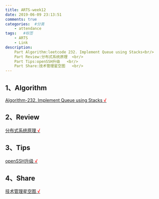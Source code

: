 ```yaml
---
title: ARTS-week12
date: 2019-06-09 23:13:51
comments: true
categories:  #分类
    - attendance
tags:   #标签
    - ARTS
    - Link
description: 
    Part Algorithm:leetcode 232. Implement Queue using Stacks<br/>
    Part Review:分布式系统原理  <br/>
    Part Tips:openSSH升级   <br/>
    Part Share:技术管理星空图   <br/>
---
```



1、Algorithm
-------



[Algorithm-232. Implement Queue using Stacks <font color="#FF0000">&radic;</font>](/algorithm/Algorithm-232.html)

2、Review
-------
[分布式系统原理 <font color="#FF0000">&radic;</font>](/review/podc.html)

3、Tips
-------

[openSSH升级 <font color="#FF0000">&radic;</font>](/tips/openssh.html)

4、Share
-------

[技术管理星空图 <font color="#FF0000">&radic;</font>](/tips/tecmgr.html)